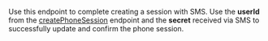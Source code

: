 Use this endpoint to complete creating a session with SMS. Use the **userId** from the [createPhoneSession](https://appwrite.io/docs/references/cloud/client-web/account#createPhoneSession) endpoint and the **secret** received via SMS to successfully update and confirm the phone session.